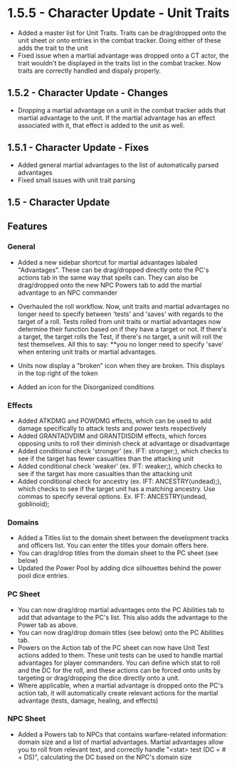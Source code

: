 # 1.5.5 - Character Update - Unit Traits

* Added a master list for Unit Traits. Traits can be drag/dropped onto the unit sheet or onto entries in the combat tracker. Doing either of these adds the trait to the unit
* Fixed issue when a martial advantage was dropped onto a CT actor, the trait wouldn't be displayed in the traits list in the combat tracker. Now traits are correctly handled and dispaly properly.

## 1.5.2 - Character Update - Changes

* Dropping a martial advantage on a unit in the combat tracker adds that martial advantage to the unit. If the martial advantage has an effect associated with it, that effect is added to the unit as well.

## 1.5.1 - Character Update - Fixes

* Added general martial advantages to the list of automatically parsed advantages
* Fixed small issues with unit trait parsing

## 1.5 - Character Update

## Features

### General

* Added a new sidebar shortcut for martial advantages labaled "Advantages". These can be drag/dropped directly onto the PC's actions tab in the same way that spells can. They can also be drag/dropped onto the new NPC Powers tab to add the martial advantage to an NPC commander

* Overhauled the roll workflow. Now, unit traits and martial advantages no longer need to specify between 'tests' and 'saves' with regards to the target of a roll. Tests rolled from unit traits or martial advantages now determine their function based on if they have a target or not. If there's a target, the target rolls the Test, if there's no target, a unit will roll the test themselves. All this to say: **you no longer need to specify 'save' when entering unit traits or martial advantages.
* Units now display a "broken" icon when they are broken. This displays in the top right of the token
* Added an icon for the Disorganized conditions

### Effects

* Added ATKDMG and POWDMG effects, which can be used to add damage specifically to attack tests and power tests respectively
* Added GRANTADVDIM and GRANTDISDIM effects, which forces opposing units to roll their diminish check at advantage or disadvantage
* Added conditional check 'stronger' (ex. IFT: stronger;), which checks to see if the target has fewer casualties than the attacking unit
* Added conditional check 'weaker' (ex. IFT: weaker;), which checks to see if the target has more casualties than the attacking unit
* Added conditional check for ancestry (ex. IFT: ANCESTRY(undead);), which checks to see if the target unit has a matching ancestry. Use commas to specify several options. Ex. IFT: ANCESTRY(undead, goblinoid);

### Domains

* Added a Titles list to the domain sheet between the development tracks and officers list. You can enter the titles your domain offers here.
* You can drag/drop titles from the domain sheet to the PC sheet (see below)
* Updated the Power Pool by adding dice silhouettes behind the power pool dice entries.

### PC Sheet

* You can now drag/drop martial advantages onto the PC Abilities tab to add that advantage to the PC's list. This also adds the advantage to the Power tab as above.
* You can now drag/drop domain titles (see below) onto the PC Abilities tab.
* Powers on the Action tab of the PC sheet can now have Unit Test actions added to them. These unit tests can be used to handle martial advantages for player commanders. You can define which stat to roll and the DC for the roll, and these actions can be forced onto units by targeting or drag/dropping the dice directly onto a unit.
* Where applicable, when a martial advantage is dropped onto the PC's action tab, it will automatically create relevant actions for the martial advantage (tests, damage, healing, and effects)

### NPC Sheet

* Added a Powers tab to NPCs that contains warfare-related information: domain size and a list of martial advantages. Martial advantages allow you to roll from relevant text, and correctly handle "\<stat\> test (DC = # + DS)", calculating the DC based on the NPC's domain size
